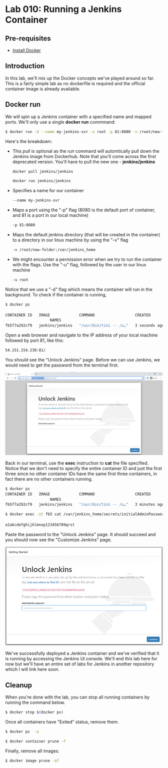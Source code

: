 # Lab 010: Running a Jenkins Container
 
## Pre-requisites

  - [Install Docker](../../pages/01-Pre-requisites/labs-docker-pre-requisites/README.md)

## Introduction
  
In this lab, we'll mix up the Docker concepts we've played around so far. This is a fairly simple lab as no dockerfile is required and the official container image is already available. 

## Docker run 

We will spin up a Jenkins container with a specified name and mapped ports. We'll only use a single **docker run** commmand:

```bash
$ docker run -d --name my-jenkins-svr -u root -p 81:8080 -v /root/new-folder:/var/jenkins_home jenkins/jenkins 
```

Here's the breakdown:

- This *pull* is optional as the *run* command will automtically pull down the Jenkins image from Dockerhub. Note that you'll come across the first deprecated version. You'll have to pull the new one - **jenkins/jenkins**

  ```bash
  docker pull jenkins/jenkins
  ```
  ```bash
  docker run jenkins/jenkins 
  ```

- Specifies a name for our container

  ```bash
  --name my-jenkins-svr
  ```
- Maps a port using the "-p" flag (8080 is the default port of container, and 81 is a port in our local machine)

  ```bash 
  -p 81:8080
  ```
- Maps the default jenkins directory (that will be created in the container) to a directory in our linux machine by using the "-v" flag

  ```bash
  -v /root/new-folder:/var/jenkins_home
  ```

- We might encounter a permission error when we try to run the container with the flags. Use the "-u" flag, followed by the user in our linux machine

  ```bash 
  -u root
  ```
Notice that we use a "-d" flag which means the container will run in the background. To check if the container is running,

```bash
$ docker ps

CONTAINER ID   IMAGE             COMMAND                  CREATED         STATUS         PORTS
                    NAMES
fb5f7a292cf9   jenkins/jenkins   "/usr/bin/tini -- /u…"   3 seconds ago   Up 2 seconds   50000/tcp, 0.0.0.0:81->8080/tcp, :::81->8080/tcp   my-jenkins-svr 
```

Open a web browser and navigate to the IP address of your local machine followed by port 81, like this:

```bash
54.151.154.238:81/ 
```

You should see the "Unlock Jenkins" page. Before we can use Jenkins, we would need to get the password from the terminal first.

<p align=center>
<img src="../../Images/lab10unlockjenkins.png">
</p>

Back in our terminal, use the **exec** instruction to **cat** the file specified. Notice that we don't need to specify the entire container ID and just the first three since no other container IDs have the same first three containers, in fact there are no other containers running.

```bash
$ docker ps
CONTAINER ID   IMAGE             COMMAND                  CREATED         STATUS         PORTS
                    NAMES
fb5f7a292cf9   jenkins/jenkins   "/usr/bin/tini -- /u…"   3 minutes ago   Up 3 minutes   50000/tcp, 0.0.0.0:81->8080/tcp, :::81->8080/tcp   my-jenkins-svr 
```

```bash
$ docker exec -it fb5 cat /var/jenkins_home/secrets/initialAdminPassword

a1abcdefghijklmnop123456789qrst
```

Paste the password to the "Unlock Jenkins" page. It should succeed and you should now see the "Customize Jenkins" page.

<p align=center>
<img src="../../Images/lab10unlockjenkinspw.png">
</p>

We've successfully deployed a Jenkins container and we've verified that it is running by accessing the Jenkins UI console. We'll end this lab here for now but we'll have an entire set of labs for Jenkins in another repository which I will link here soon.

## Cleanup 

When you're done with the lab, you can stop all running containers by running the command below.

```bash
$ docker stop $(docker ps) 
```

Once all containers have "Exited" status, remove them.

```bash
$ docker ps  -a 
```
```bash
$ docker container prune -f 
```

Finally, remove all images.

```bash
$ docker image prune -af 
```
